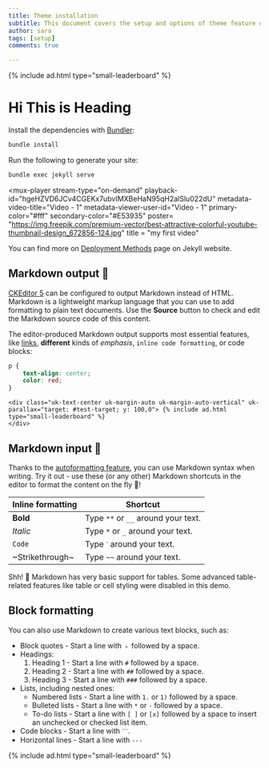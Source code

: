 ```yaml
---
title: Theme installation
subtitle: This document covers the setup and options of theme feature described in the doc title
author: sara
tags: [setup]
comments: true

---
```



  {% include ad.html type="small-leaderboard" %}

# Hi This is Heading 

Install the dependencies with [Bundler](http://bundler.io/):

```bash
bundle install
```

Run the following to generate your site:
```bash
bundle exec jekyll serve
```

<mux-player
  stream-type="on-demand"
  playback-id="hgeHZVD6JCv4CGEKx7ubvIMXBeHaN95qH2alSlu022dU"
  metadata-video-title="Video - 1"
  metadata-viewer-user-id="Video - 1"
  primary-color="#fff"
  secondary-color="#E53935"
  poster= "https://img.freepik.com/premium-vector/best-attractive-colorful-youtube-thumbnail-design_672856-124.jpg"
  title = "my first video"
></mux-player>

You can find more on [Deployment Methods](https://jekyllrb.com/docs/deployment-methods/) page on Jekyll website.

## Markdown output 🛫

[CKEditor 5](https://ckeditor.com/) can be configured to output Markdown instead of HTML. Markdown is a lightweight markup language that you can use to add formatting to plain text documents. Use the **Source** button to check and edit the Markdown source code of this content.

The editor-produced Markdown output supports most essential features, like [links](https://ckeditor.com/), **different** kinds of _emphasis_, `inline code formatting`, or code blocks:

```css
p {
    text-align: center;
    color: red;
}
```

<div id="test-target" class="uk-height-large uk-background-cover uk-light uk-flex" uk-parallax="bgy: -200" style="background-image: url('https://i.pinimg.com/originals/bc/8d/02/bc8d026b258afad9a3d4b1b84ed6721f.gif');">
  
    <div class="uk-text-center uk-margin-auto uk-margin-auto-vertical" uk-parallax="target: #test-target; y: 100,0"> {% include ad.html type="small-leaderboard" %}
    </div> 

</div>

## Markdown input 🛬

Thanks to the [autoformatting feature](https://ckeditor.com/docs/ckeditor5/latest/features/autoformat.html), you can use Markdown syntax when writing. Try it out - use these (or any other) Markdown shortcuts in the editor to format the content on the fly 🚀!

| Inline formatting | Shortcut |
| --- | --- |
| **Bold** | Type `**` or `__` around your text. |
| _Italic_ | Type `*` or `_` around your text. |
| `Code` | Type `ˋ` around your text. |
| ~Strikethrough~ | Type `~~` around your text. |

Shh! 🤫 Markdown has very basic support for tables. Some advanced table-related features like table or cell styling were disabled in this demo.

## Block formatting

You can also use Markdown to create various text blocks, such as:

*   Block quotes - Start a line with `﹥` followed by a space.
*   Headings:
    1.  Heading 1 - Start a line with `#` followed by a space.
    2.  Heading 2 - Start a line with `##` followed by a space.
    3.  Heading 3 - Start a line with `###` followed by a space.
*   Lists, including nested ones:
    *   Numbered lists - Start a line with `1.` or `1)` followed by a space.
    *   Bulleted lists - Start a line with `*` or `-` followed by a space.
    *   To-do lists - Start a line with `[ ]` or `[x]` followed by a space to insert an unchecked or checked list item.
*   Code blocks - Start a line with `ˋˋˋ`.
*   Horizontal lines - Start a line with `---`

{% include ad.html type="small-leaderboard" %}